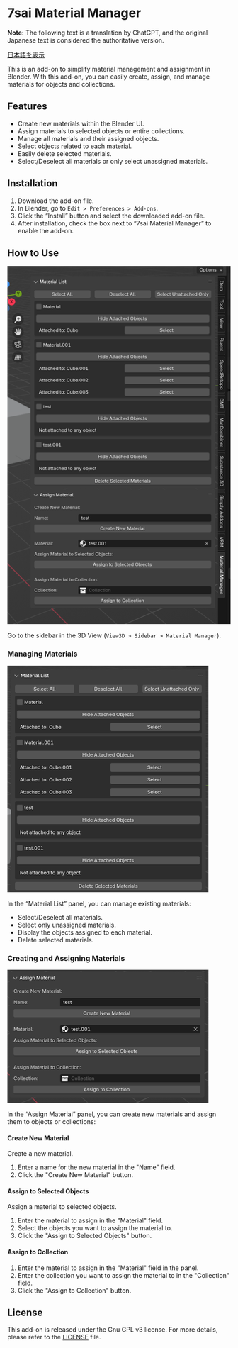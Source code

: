 # 7sai Material Manager

**Note:** The following text is a translation by ChatGPT, and the original Japanese text is considered the authoritative version.

[日本語を表示](README_jp.md)

This is an add-on to simplify material management and assignment in Blender. With this add-on, you can easily create, assign, and manage materials for objects and collections.

## Features
- Create new materials within the Blender UI.
- Assign materials to selected objects or entire collections.
- Manage all materials and their assigned objects.
- Select objects related to each material.
- Easily delete selected materials.
- Select/Deselect all materials or only select unassigned materials.

## Installation
1. Download the add-on file.
2. In Blender, go to `Edit > Preferences > Add-ons`.
3. Click the “Install” button and select the downloaded add-on file.
4. After installation, check the box next to “7sai Material Manager” to enable the add-on.

## How to Use

![Material Manager](img/TheBigPicture.png)

Go to the sidebar in the 3D View (`View3D > Sidebar > Material Manager`).

### Managing Materials
![Material List](img/materiallist.png)

In the “Material List” panel, you can manage existing materials:
   - Select/Deselect all materials.
   - Select only unassigned materials.
   - Display the objects assigned to each material.
   - Delete selected materials.

### Creating and Assigning Materials
![Assign Material](img/assign_material.png)

In the “Assign Material” panel, you can create new materials and assign them to objects or collections:

#### Create New Material
Create a new material.
1. Enter a name for the new material in the "Name" field.
2. Click the "Create New Material" button.

#### Assign to Selected Objects
Assign a material to selected objects.
1. Enter the material to assign in the "Material" field.
2. Select the objects you want to assign the material to.
3. Click the "Assign to Selected Objects" button.

#### Assign to Collection
1. Enter the material to assign in the "Material" field in the panel.
2. Enter the collection you want to assign the material to in the "Collection" field.
3. Click the "Assign to Collection" button.

## License
This add-on is released under the Gnu GPL v3 license. For more details, please refer to the [LICENSE](LICENSE) file.
